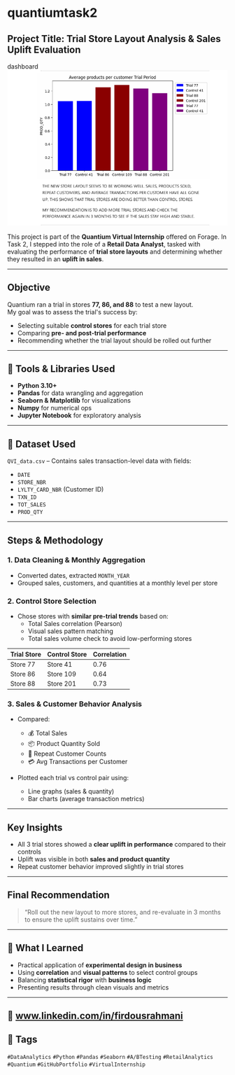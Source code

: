 # quantiumtask2


##  Project Title: Trial Store Layout Analysis & Sales Uplift Evaluation
dashboard![insights](https://github.com/Firdousrahmani/quantiumtask2/blob/main/barchart.png)

This project is part of the **Quantium Virtual Internship** offered on Forage. In Task 2, I stepped into the role of a **Retail Data Analyst**,
tasked with evaluating the performance of **trial store layouts** and determining whether they resulted in an **uplift in sales**.

---

##  Objective

Quantium ran a trial in stores **77, 86, and 88** to test a new layout.  
My goal was to assess the trial's success by:

- Selecting suitable **control stores** for each trial store
- Comparing **pre- and post-trial performance**
- Recommending whether the trial layout should be rolled out further

---

## 🔧 Tools & Libraries Used

- **Python 3.10+**
- **Pandas** for data wrangling and aggregation
- **Seaborn & Matplotlib** for visualizations
- **Numpy** for numerical ops
- **Jupyter Notebook** for exploratory analysis

---

## 📁 Dataset Used

`QVI_data.csv` – Contains sales transaction-level data with fields:
- `DATE`
- `STORE_NBR`
- `LYLTY_CARD_NBR` (Customer ID)
- `TXN_ID`
- `TOT_SALES`
- `PROD_QTY`

---

##  Steps & Methodology

###  1. **Data Cleaning & Monthly Aggregation**
- Converted dates, extracted `MONTH_YEAR`
- Grouped sales, customers, and quantities at a monthly level per store

###  2. **Control Store Selection**
- Chose stores with **similar pre-trial trends** based on:
  - Total Sales correlation (Pearson)
  - Visual sales pattern matching
  - Total sales volume check to avoid low-performing stores

| Trial Store | Control Store | Correlation |
|-------------|----------------|--------------|
| Store 77    | Store 41        | 0.76         |
| Store 86    | Store 109       | 0.64         |
| Store 88    | Store 201       | 0.73         |

###  3. **Sales & Customer Behavior Analysis**
- Compared:
  - 💰 Total Sales
  - 📦 Product Quantity Sold
  - 👥 Repeat Customer Counts
  - 💳 Avg Transactions per Customer

- Plotted each trial vs control pair using:
  - Line graphs (sales & quantity)
  - Bar charts (average transaction metrics)

---

##  Key Insights

- All 3 trial stores showed a **clear uplift in performance** compared to their controls
- Uplift was visible in both **sales and product quantity**
- Repeat customer behavior improved slightly in trial stores

---

##  Final Recommendation

> “Roll out the new layout to more stores, and re-evaluate in 3 months to ensure the uplift sustains over time.”

---

## 🧠 What I Learned

- Practical application of **experimental design in business**
- Using **correlation** and **visual patterns** to select control groups
- Balancing **statistical rigor** with **business logic**
- Presenting results through clean visuals and metrics

---

## 🔗 www.linkedin.com/in/firdousrahmani





## 📎 Tags

`#DataAnalytics` `#Python` `#Pandas` `#Seaborn` `#A/BTesting` `#RetailAnalytics` `#Quantium` `#GitHubPortfolio` `#VirtualInternship`

